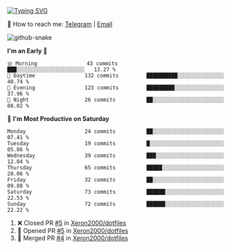 [![Typing SVG](https://readme-typing-svg.demolab.com?font=Fira+Code&pause=1000&width=435&lines=%F0%9F%91%8B+Hi%2C+I'm+Xeron)](https://git.io/typing-svg)

📮️ How to reach me: [Telegram](https://t.me/Xeron23) | [Email](mailto:cw48565@gmail.com)

<picture>
  <source media="(prefers-color-scheme: dark)" srcset="https://github.com/Xeron2000/Xeron2000/blob/output/github-contribution-grid-snake-dark.svg" />
  <source media="(prefers-color-scheme: light)" srcset="https://github.com/Xeron2000/Xeron2000/blob/output/github-contribution-grid-snake.svg" />
  <img alt="github-snake" src="github-snake.svg" />
</picture>

<!--START_SECTION:waka-->
**I'm an Early 🐤** 

```text
🌞 Morning                43 commits          ███░░░░░░░░░░░░░░░░░░░░░░   13.27 % 
🌆 Daytime                132 commits         ██████████░░░░░░░░░░░░░░░   40.74 % 
🌃 Evening                123 commits         █████████░░░░░░░░░░░░░░░░   37.96 % 
🌙 Night                  26 commits          ██░░░░░░░░░░░░░░░░░░░░░░░   08.02 % 
```
📅 **I'm Most Productive on Saturday** 

```text
Monday                   24 commits          ██░░░░░░░░░░░░░░░░░░░░░░░   07.41 % 
Tuesday                  19 commits          █░░░░░░░░░░░░░░░░░░░░░░░░   05.86 % 
Wednesday                39 commits          ███░░░░░░░░░░░░░░░░░░░░░░   12.04 % 
Thursday                 65 commits          █████░░░░░░░░░░░░░░░░░░░░   20.06 % 
Friday                   32 commits          ██░░░░░░░░░░░░░░░░░░░░░░░   09.88 % 
Saturday                 73 commits          ██████░░░░░░░░░░░░░░░░░░░   22.53 % 
Sunday                   72 commits          ██████░░░░░░░░░░░░░░░░░░░   22.22 % 
```



<!--END_SECTION:waka-->

<!--START_SECTION:activity-->
1. ❌ Closed PR [#5](https://github.com/Xeron2000/dotfiles/pull/5) in [Xeron2000/dotfiles](https://github.com/Xeron2000/dotfiles)
2. 💪 Opened PR [#5](https://github.com/Xeron2000/dotfiles/pull/5) in [Xeron2000/dotfiles](https://github.com/Xeron2000/dotfiles)
3. 🎉 Merged PR [#4](https://github.com/Xeron2000/dotfiles/pull/4) in [Xeron2000/dotfiles](https://github.com/Xeron2000/dotfiles)
<!--END_SECTION:activity-->
